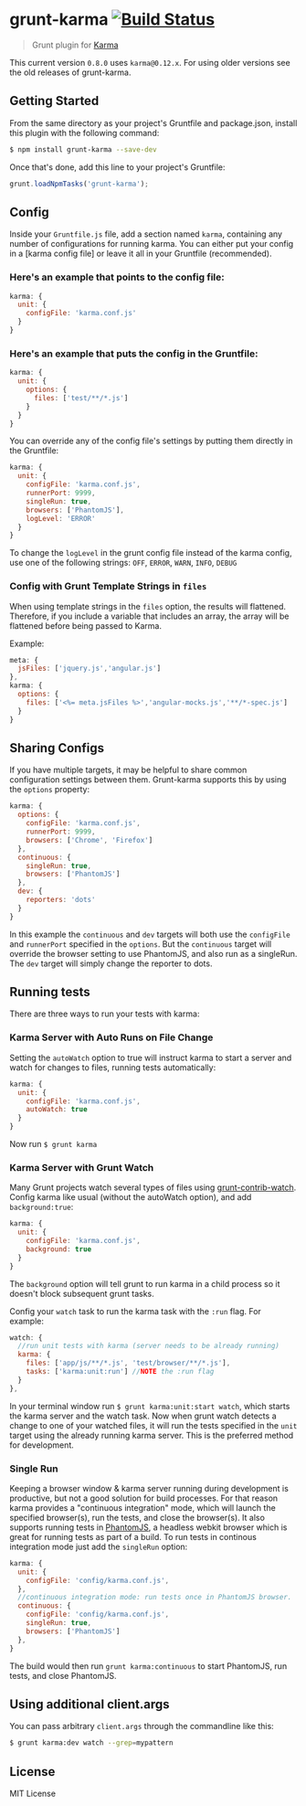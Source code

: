 # grunt-karma [![Build Status](https://travis-ci.org/karma-runner/grunt-karma.svg?branch=master)](https://travis-ci.org/karma-runner/grunt-karma)

> Grunt plugin for [Karma](https://github.com/karma-runner/karma)

This current version `0.8.0` uses `karma@0.12.x`. For using older versions see the
old releases of grunt-karma.

## Getting Started
From the same directory as your project's Gruntfile and package.json, install
this plugin with the following command:

```bash
$ npm install grunt-karma --save-dev
```

Once that's done, add this line to your project's Gruntfile:

```js
grunt.loadNpmTasks('grunt-karma');
```

## Config
Inside your `Gruntfile.js` file, add a section named `karma`, containing
any number of configurations for running karma. You can either put your
config in a [karma config file] or leave it all in your Gruntfile (recommended).

### Here's an example that points to the config file:

```js
karma: {
  unit: {
    configFile: 'karma.conf.js'
  }
}
```

### Here's an example that puts the config in the Gruntfile:

```js
karma: {
  unit: {
    options: {
      files: ['test/**/*.js']
    }
  }
}
```

You can override any of the config file's settings by putting them
directly in the Gruntfile:

```js
karma: {
  unit: {
    configFile: 'karma.conf.js',
    runnerPort: 9999,
    singleRun: true,
    browsers: ['PhantomJS'],
    logLevel: 'ERROR'
  }
}
```

To change the `logLevel` in the grunt config file instead of the karma config, use one of the following strings:
`OFF`, `ERROR`, `WARN`, `INFO`, `DEBUG`

### Config with Grunt Template Strings in `files`

When using template strings in the `files` option, the results will flattened. Therefore, if you include a variable that includes an array, the array will be flattened before being passed to Karma.

Example:

```js
meta: {
  jsFiles: ['jquery.js','angular.js']
},
karma: {
  options: {
    files: ['<%= meta.jsFiles %>','angular-mocks.js','**/*-spec.js']
  }
}
```

## Sharing Configs
If you have multiple targets, it may be helpful to share common
configuration settings between them. Grunt-karma supports this by
using the `options` property:

```js
karma: {
  options: {
    configFile: 'karma.conf.js',
    runnerPort: 9999,
    browsers: ['Chrome', 'Firefox']
  },
  continuous: {
    singleRun: true,
    browsers: ['PhantomJS']
  },
  dev: {
    reporters: 'dots'
  }
}
```

In this example the `continuous` and `dev` targets will both use
the `configFile` and `runnerPort` specified in the `options`. But
the `continuous` target will override the browser setting to use
PhantomJS, and also run as a singleRun. The `dev` target will simply
change the reporter to dots.

## Running tests
There are three ways to run your tests with karma:

### Karma Server with Auto Runs on File Change
Setting the `autoWatch` option to true will instruct karma to start
a server and watch for changes to files, running tests automatically:

```js
karma: {
  unit: {
    configFile: 'karma.conf.js',
    autoWatch: true
  }
}
```
Now run `$ grunt karma`

### Karma Server with Grunt Watch
Many Grunt projects watch several types of files using [grunt-contrib-watch].
Config karma like usual (without the autoWatch option), and add
`background:true`:

```js
karma: {
  unit: {
    configFile: 'karma.conf.js',
    background: true
  }
}
```
The `background` option will tell grunt to run karma in a child process
so it doesn't block subsequent grunt tasks.

Config your `watch` task to run the karma task with the `:run` flag. For example:

```js
watch: {
  //run unit tests with karma (server needs to be already running)
  karma: {
    files: ['app/js/**/*.js', 'test/browser/**/*.js'],
    tasks: ['karma:unit:run'] //NOTE the :run flag
  }
},
```

In your terminal window run `$ grunt karma:unit:start watch`, which starts the
karma server and the watch task. Now when grunt watch detects a change to
one of your watched files, it will run the tests specified in the `unit`
target using the already running karma server. This is the preferred method
for development.

### Single Run
Keeping a browser window & karma server running during development is
productive, but not a good solution for build processes. For that reason karma
provides a "continuous integration" mode, which will launch the specified
browser(s), run the tests, and close the browser(s). It also supports running
tests in [PhantomJS], a headless webkit browser which is great for running tests as part of a build. To run tests in continous integration mode just add the `singleRun` option:

```js
karma: {
  unit: {
    configFile: 'config/karma.conf.js',
  },
  //continuous integration mode: run tests once in PhantomJS browser.
  continuous: {
    configFile: 'config/karma.conf.js',
    singleRun: true,
    browsers: ['PhantomJS']
  },
}
```

The build would then run `grunt karma:continuous` to start PhantomJS,
run tests, and close PhantomJS.

## Using additional client.args
You can pass arbitrary `client.args` through the commandline like this:

```bash
$ grunt karma:dev watch --grep=mypattern
```


## License
MIT License

[karma-config-file]: http://karma-runner.github.com/0.8/config/configuration-file.html
[grunt-contrib-watch]: https://github.com/gruntjs/grunt-contrib-watch
[PhantomJS]: http://phantomjs.org/
[karma-mocha]: https://github.com/karma-runner/karma-mocha
